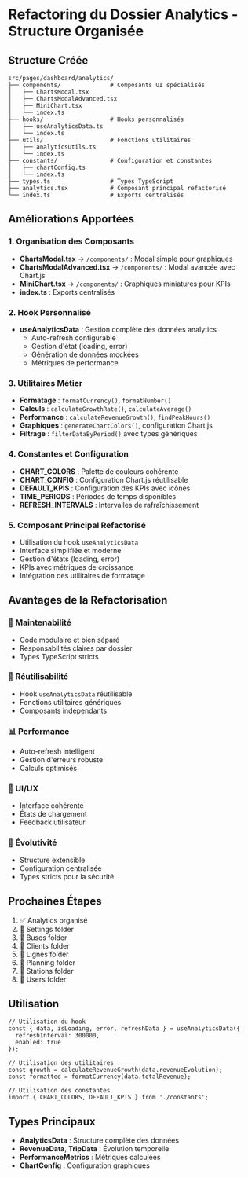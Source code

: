 # Refactoring du Dossier Analytics - Structure Organisée

## Structure Créée

```
src/pages/dashboard/analytics/
├── components/              # Composants UI spécialisés
│   ├── ChartsModal.tsx
│   ├── ChartsModalAdvanced.tsx
│   ├── MiniChart.tsx
│   └── index.ts
├── hooks/                   # Hooks personnalisés
│   ├── useAnalyticsData.ts
│   └── index.ts
├── utils/                   # Fonctions utilitaires
│   ├── analyticsUtils.ts
│   └── index.ts
├── constants/               # Configuration et constantes
│   ├── chartConfig.ts
│   └── index.ts
├── types.ts                 # Types TypeScript
├── analytics.tsx            # Composant principal refactorisé
└── index.ts                 # Exports centralisés
```

## Améliorations Apportées

### 1. Organisation des Composants
- **ChartsModal.tsx** → `/components/` : Modal simple pour graphiques
- **ChartsModalAdvanced.tsx** → `/components/` : Modal avancée avec Chart.js
- **MiniChart.tsx** → `/components/` : Graphiques miniatures pour KPIs
- **index.ts** : Exports centralisés

### 2. Hook Personnalisé
- **useAnalyticsData** : Gestion complète des données analytics
  - Auto-refresh configurable
  - Gestion d'état (loading, error)
  - Génération de données mockées
  - Métriques de performance

### 3. Utilitaires Métier
- **Formatage** : `formatCurrency()`, `formatNumber()`
- **Calculs** : `calculateGrowthRate()`, `calculateAverage()`
- **Performance** : `calculateRevenueGrowth()`, `findPeakHours()`
- **Graphiques** : `generateChartColors()`, configuration Chart.js
- **Filtrage** : `filterDataByPeriod()` avec types génériques

### 4. Constantes et Configuration
- **CHART_COLORS** : Palette de couleurs cohérente
- **CHART_CONFIG** : Configuration Chart.js réutilisable
- **DEFAULT_KPIS** : Configuration des KPIs avec icônes
- **TIME_PERIODS** : Périodes de temps disponibles
- **REFRESH_INTERVALS** : Intervalles de rafraîchissement

### 5. Composant Principal Refactorisé
- Utilisation du hook `useAnalyticsData`
- Interface simplifiée et moderne
- Gestion d'états (loading, error)
- KPIs avec métriques de croissance
- Intégration des utilitaires de formatage

## Avantages de la Refactorisation

### 🔧 Maintenabilité
- Code modulaire et bien séparé
- Responsabilités claires par dossier
- Types TypeScript stricts

### 🎣 Réutilisabilité
- Hook `useAnalyticsData` réutilisable
- Fonctions utilitaires génériques
- Composants indépendants

### 📊 Performance
- Auto-refresh intelligent
- Gestion d'erreurs robuste
- Calculs optimisés

### 🎨 UI/UX
- Interface cohérente
- États de chargement
- Feedback utilisateur

### 🚀 Évolutivité
- Structure extensible
- Configuration centralisée
- Types stricts pour la sécurité

## Prochaines Étapes

1. ✅ Analytics organisé
2. 🔄 Settings folder
3. 🔄 Buses folder
4. 🔄 Clients folder
5. 🔄 Lignes folder
6. 🔄 Planning folder
7. 🔄 Stations folder
8. 🔄 Users folder

## Utilisation

```tsx
// Utilisation du hook
const { data, isLoading, error, refreshData } = useAnalyticsData({
  refreshInterval: 300000,
  enabled: true
});

// Utilisation des utilitaires
const growth = calculateRevenueGrowth(data.revenueEvolution);
const formatted = formatCurrency(data.totalRevenue);

// Utilisation des constantes
import { CHART_COLORS, DEFAULT_KPIS } from './constants';
```

## Types Principaux

- **AnalyticsData** : Structure complète des données
- **RevenueData**, **TripData** : Évolution temporelle
- **PerformanceMetrics** : Métriques calculées
- **ChartConfig** : Configuration graphiques
